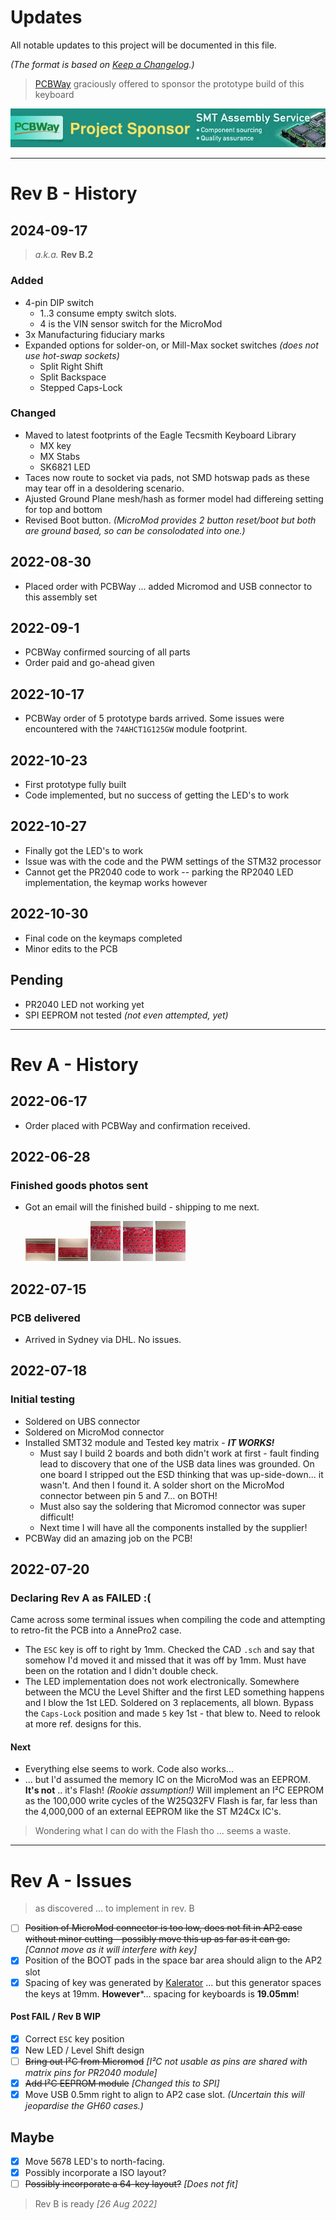 # Updates
All notable updates to this project will be documented in this file.

*(The format is based on [Keep a Changelog](https://keepachangelog.com/en/1.0.0/).)*

> [PCBWay](https://pcbway.com) graciously offered to sponsor the prototype build of this keyboard

<p align="center">
<a href="https://pcbway.com/"><img src="docs/pcbway.jpg"></a>
</p>

---

# Rev B - History

## 2024-09-17

> *a.k.a.* **Rev B.2**

### Added

- 4-pin DIP switch
  - 1..3 consume empty switch slots.
  - 4 is the VIN sensor switch for the MicroMod
- 3x Manufacturing fiduciary marks
- Expanded options for solder-on, or Mill-Max socket switches *(does not use hot-swap sockets)*
  - Split Right Shift
  - Split Backspace
  - Stepped Caps-Lock

### Changed

- Maved to latest footprints of the Eagle Tecsmith Keyboard Library
  - MX key
  - MX Stabs
  - SK6821 LED
- Taces now route to socket via pads, not SMD hotswap pads as these may tear off in a desoldering scenario.
- Ajusted Ground Plane mesh/hash as former model had differeing setting for top and bottom
- Revised Boot button.  *(MicroMod provides 2 button reset/boot but both are ground based, so can be consolodated into one.)*

## 2022-08-30

- Placed order with PCBWay ... added Micromod and USB connector to this assembly set

## 2022-09-1

- PCBWay confirmed sourcing of all parts
- Order paid and go-ahead given

## 2022-10-17

- PCBWay order of 5 prototype bards arrived.  Some issues were encountered with the `74AHCT1G125GW` module footprint.

## 2022-10-23

- First prototype fully built
- Code implemented, but no success of getting the LED's to work

## 2022-10-27

- Finally got the LED's to work
- Issue was with the code and the PWM settings of the STM32 processor
- Cannot get the PR2040 code to work -- parking the RP2040 LED implementation, the keymap works however

## 2022-10-30

- Final code on the keymaps completed
- Minor edits to the PCB

## Pending

- PR2040 LED not working yet
- SPI EEPROM not tested *(not even attempted, yet)*

---

# Rev A - History

## 2022-06-17

- Order placed with PCBWay and confirmation received.


## 2022-06-28

### Finished goods photos sent

- Got an email will the finished build - shipping to me next.
  
  <a href="docs/updates/prod_1.jpg"><img src="docs/updates/prod_1.jpg" width="10%"></a>
  <a href="docs/updates/prod_2.jpg"><img src="docs/updates/prod_2.jpg" width="10%"></a>
  <a href="docs/updates/prod_3.jpg"><img src="docs/updates/prod_3.jpg" width="10%"></a>
  <a href="docs/updates/prod_4.jpg"><img src="docs/updates/prod_4.jpg" width="10%"></a>
  <a href="docs/updates/prod_5.jpg"><img src="docs/updates/prod_5.jpg" width="10%"></a>


## 2022-07-15

### PCB delivered

- Arrived in Sydney via DHL.  No issues.


## 2022-07-18

### Initial testing

- Soldered on UBS connector
- Soldered on MicroMod connector
- Installed SMT32 module and Tested key matrix - ***IT WORKS!***
  - Must say I build 2 boards and both didn't work at first - fault finding lead to discovery that one of the USB data lines was grounded.  On one board I stripped out the ESD thinking that was up-side-down... it wasn't.  And then I found it.  A solder short on the MicroMod connector between pin 5 and 7... on BOTH!
  - Must also say the soldering that Micromod connector was super difficult!
  - Next time I will have all the components installed by the supplier!
- PCBWay did an amazing job on the PCB!

## 2022-07-20

### Declaring Rev A as FAILED :(

Came across some terminal issues when compiling the code and attempting to retro-fit the PCB into a AnnePro2 case.

- The `ESC` key is off to right by 1mm.  Checked the CAD `.sch` and say that somehow I'd moved it and missed that it was off by 1mm.  Must have been on the rotation and I didn't double check.
- The LED implementation does not work electronically.  Somewhere between the MCU the Level Shifter and the first LED something happens and I blow the 1st LED.  Soldered on 3 replacements, all blown. Bypass the `Caps-Lock` position and made `5` key 1st - that blew to.  Need to relook at more ref. designs for this.

#### Next

- Everything else seems to work.  Code also works...
- ... but I'd assumed the memory IC on the MicroMod was an EEPROM. **It's not** .. it's Flash! *(Rookie assumption!)*  Will implement an I²C EEPROM as the 100,000 write cycles of the W25Q32FV Flash is far, far less than the 4,000,000 of an external EEPROM like the ST M24Cx IC's.
> Wondering what I can do with the Flash tho ... seems a waste.

---

# Rev A - Issues
> as discovered ... to implement in rev. B

- [ ] ~~Position of MicroMod connector is too low, does not fit in AP2 case without minor cutting - possibly move this up as far as it can go.~~ *[Cannot move as it will interfere with key]*
- [x] Position of the BOOT pads in the space bar area should align to the AP2 slot
- [x]  Spacing of key was generated by [Kalerator](https://kalerator.clueboard.co/) ... but this generator spaces the keys at 19mm.  **However***... spacing for keyboards is **19.05mm**!

#### Post FAIL / Rev B WIP

- [x] Correct `ESC` key position
- [x] New LED / Level Shift design
- [ ] ~~Bring out I²C from Micromod~~ *[I²C not usable as pins are shared with matrix pins for PR2040 module]*
- [x] ~~Add I²C EEPROM module~~ *[Changed this to SPI]*
- [x] Move USB 0.5mm right to align to AP2 case slot. *(Uncertain this will jeopardise the GH60 cases.)*

## Maybe

- [x] Move 5678 LED's to north-facing.
- [x] Possibly incorporate a ISO layout?
- [ ] ~~Possibly incorporate a 64-key layout?~~ *[Does not fit]*

> Rev B is ready *[26 Aug 2022]*
